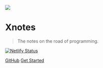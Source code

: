 <!-- _coverpage.md -->

![](https://github.com/WeiXinao/ImageBed/blob/main/v2-291be7780689a775c9ecb655daa67fe4_r%20(1).png)


# Xnotes <small></small>

> The notes on the road of programming.

[![Netlify Status](https://api.netlify.com/api/v1/badges/31b73ed9-ab1b-4d78-92c5-1ae24345ad9d/deploy-status)](https://app.netlify.com/sites/xxdocs/deploys)

[GitHub](https://github.com/WeiXinao/docs)
[Get Started](README)
